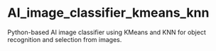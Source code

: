 # AI_image_classifier_kmeans_knn
Python-based AI image classifier using KMeans and KNN for object recognition and selection from images.
